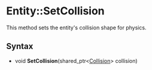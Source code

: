 # Entity::SetCollision #
This method sets the entity's collision shape for physics.

## Syntax ##
- void **SetCollision**(shared_ptr<[Collision](CPP_Collision.md)\> collision)
